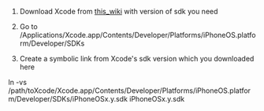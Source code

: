 1) Download Xcode from [this\_wiki](https://code.google.com/p/spark-opengles/wiki/UsefulLinks) with version of sdk you need

2) Go to
/Applications/Xcode.app/Contents/Developer/Platforms/iPhoneOS.platform/Developer/SDKs

3) Create a symbolic link from Xcode's sdk version which you downloaded here

ln -vs /path/toXcode/Xcode.app/Contents/Developer/Platforms/iPhoneOS.platform/Developer/SDKs/iPhoneOSx.y.sdk iPhoneOSx.y.sdk